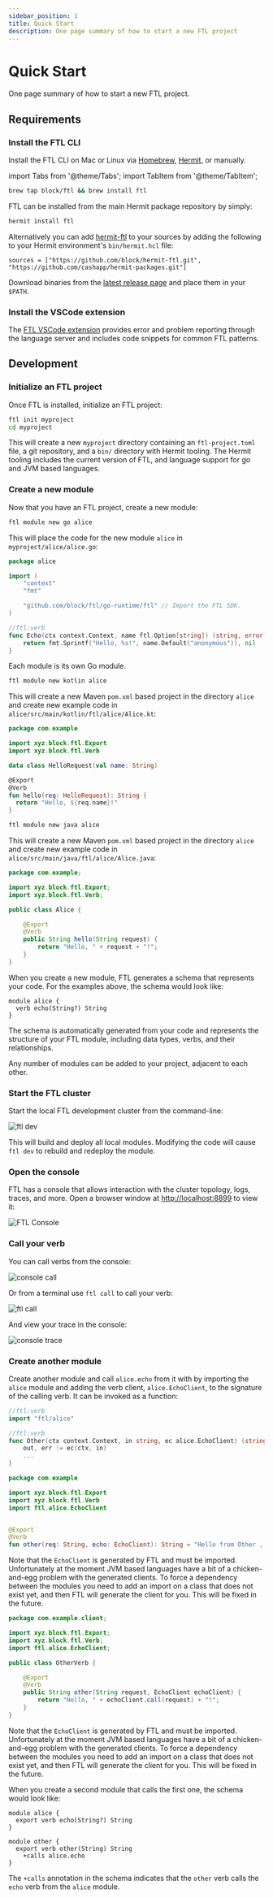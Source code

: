 ```yaml
---
sidebar_position: 1
title: Quick Start
description: One page summary of how to start a new FTL project
---
```


# Quick Start

One page summary of how to start a new FTL project.

## Requirements

### Install the FTL CLI

Install the FTL CLI on Mac or Linux via [Homebrew](https://brew.sh/), [Hermit](https://cashapp.github.io/hermit), or manually.

import Tabs from '@theme/Tabs';
import TabItem from '@theme/TabItem';

<Tabs groupId="package-manager">
  <TabItem value="homebrew" label="Homebrew" default>

```bash
brew tap block/ftl && brew install ftl
```

  </TabItem>
  <TabItem value="hermit" label="Hermit">

FTL can be installed from the main Hermit package repository by simply:

```bash
hermit install ftl
```

Alternatively you can add [hermit-ftl](https://github.com/block/hermit-ftl) to your sources by adding the following to your Hermit environment's `bin/hermit.hcl` file:

```hcl
sources = ["https://github.com/block/hermit-ftl.git", "https://github.com/cashapp/hermit-packages.git"]
```

  </TabItem>
  <TabItem value="manual" label="Manually">

Download binaries from the [latest release page](https://github.com/block/ftl/releases/latest) and place them in your `$PATH`.

  </TabItem>
</Tabs>

### Install the VSCode extension

The [FTL VSCode extension](https://marketplace.visualstudio.com/items?itemName=FTL.ftl) provides error and problem reporting through the language server and includes code snippets for common FTL patterns.

## Development

### Initialize an FTL project

Once FTL is installed, initialize an FTL project:

```bash
ftl init myproject
cd myproject
```

This will create a new `myproject` directory containing an `ftl-project.toml` file, a git repository, and a `bin/` directory with Hermit tooling. The Hermit tooling includes the current version of FTL, and language support for go and JVM based languages.

### Create a new module

Now that you have an FTL project, create a new module:

<Tabs groupId="languages">
  <TabItem value="go" label="Go" default>

```bash
ftl module new go alice
```

This will place the code for the new module `alice` in `myproject/alice/alice.go`:

```go
package alice

import (
    "context"
    "fmt"

    "github.com/block/ftl/go-runtime/ftl" // Import the FTL SDK.
)

//ftl:verb
func Echo(ctx context.Context, name ftl.Option[string]) (string, error) {
    return fmt.Sprintf("Hello, %s!", name.Default("anonymous")), nil
}
```

Each module is its own Go module.

  </TabItem>
  <TabItem value="kotlin" label="Kotlin">

```bash
ftl module new kotlin alice
```

This will create a new Maven `pom.xml` based project in the directory `alice` and create new example code in `alice/src/main/kotlin/ftl/alice/Alice.kt`:

```kotlin
package com.example

import xyz.block.ftl.Export
import xyz.block.ftl.Verb

data class HelloRequest(val name: String)

@Export
@Verb
fun hello(req: HelloRequest): String {
  return "Hello, ${req.name}!"
}
```

  </TabItem>
  <TabItem value="java" label="Java">

```bash
ftl module new java alice
```

This will create a new Maven `pom.xml` based project in the directory `alice` and create new example code in `alice/src/main/java/ftl/alice/Alice.java`:

```java
package com.example;

import xyz.block.ftl.Export;
import xyz.block.ftl.Verb;

public class Alice {

    @Export
    @Verb
    public String hello(String request) {
        return "Hello, " + request + "!";
    }
}
```

  </TabItem>
  <TabItem value="schema" label="Schema">

When you create a new module, FTL generates a schema that represents your code. For the examples above, the schema would look like:

```schema
module alice {
  verb echo(String?) String
}
```

The schema is automatically generated from your code and represents the structure of your FTL module, including data types, verbs, and their relationships.

  </TabItem>
</Tabs>

Any number of modules can be added to your project, adjacent to each other.

### Start the FTL cluster

Start the local FTL development cluster from the command-line:

![ftl dev](/img/quick-start/ftldev.png)

This will build and deploy all local modules. Modifying the code will cause `ftl dev` to rebuild and redeploy the module.

### Open the console

FTL has a console that allows interaction with the cluster topology, logs, traces, and more. Open a browser window at [http://localhost:8899](http://localhost:8899) to view it:

![FTL Console](/img/quick-start/console.png)

### Call your verb

You can call verbs from the console:

![console call](/img/quick-start/consolecall.png)

Or from a terminal use `ftl call` to call your verb:

![ftl call](/img/quick-start/ftlcall.png)

And view your trace in the console:

![console trace](/img/quick-start/consoletrace.png)

### Create another module

Create another module and call `alice.echo` from it with by importing the `alice` module and adding the verb client, `alice.EchoClient`, to the signature of the calling verb. It can be invoked as a function:

<Tabs groupId="languages">
  <TabItem value="go" label="Go" default>

```go
//ftl:verb
import "ftl/alice"

//ftl:verb
func Other(ctx context.Context, in string, ec alice.EchoClient) (string, error) {
    out, err := ec(ctx, in)
    ...
}
```

  </TabItem>
  <TabItem value="kotlin" label="Kotlin">

```kotlin
package com.example

import xyz.block.ftl.Export
import xyz.block.ftl.Verb
import ftl.alice.EchoClient


@Export
@Verb
fun other(req: String, echo: EchoClient): String = "Hello from Other , ${echo.call(req)}!"
```

Note that the `EchoClient` is generated by FTL and must be imported. Unfortunately at the moment JVM based languages have a bit of a chicken-and-egg problem with the generated clients. To force a dependency between the modules you need to add an import on a class that does not exist yet, and then FTL will generate the client for you. This will be fixed in the future.

  </TabItem>
  <TabItem value="java" label="Java">

```java
package com.example.client;

import xyz.block.ftl.Export;
import xyz.block.ftl.Verb;
import ftl.alice.EchoClient;

public class OtherVerb {

    @Export
    @Verb
    public String other(String request, EchoClient echoClient) {
        return "Hello, " + echoClient.call(request) + "!";
    }
}
```

Note that the `EchoClient` is generated by FTL and must be imported. Unfortunately at the moment JVM based languages have a bit of a chicken-and-egg problem with the generated clients. To force a dependency between the modules you need to add an import on a class that does not exist yet, and then FTL will generate the client for you. This will be fixed in the future.

  </TabItem>
  <TabItem value="schema" label="Schema">

When you create a second module that calls the first one, the schema would look like:

```schema
module alice {
  export verb echo(String?) String
}

module other {
  export verb other(String) String
    +calls alice.echo
}
```

The `+calls` annotation in the schema indicates that the `other` verb calls the `echo` verb from the `alice` module.

  </TabItem>
</Tabs>
